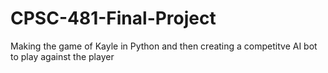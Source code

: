 # CPSC-481-Final-Project
Making the game of Kayle in Python and then creating a competitve AI bot to play against the player
